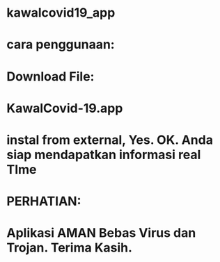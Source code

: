 # kawalcovid19_app
# cara penggunaan:
# Download File:
# KawalCovid-19.app
# instal from external, Yes. OK. Anda siap mendapatkan informasi real TIme

# PERHATIAN:
# Aplikasi AMAN Bebas Virus dan Trojan. Terima Kasih.
